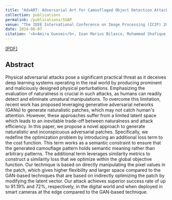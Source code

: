 ```yaml
---
title: "AdvART: Adversarial Art for Camouflaged Object Detection Attacks"
collection: publications
permalink: /publications/SSAP
venue: "The IEEE International Conference on Image Processing (ICIP) 2024, Abu Dhabi, UAE"
date: 2024-06-07
citation: '<b>Amira Guesmi</b>, Ioan Marius Bilasco, Muhammad Shafique, Ihsen Alouani'
---
```

[[PDF]]([(https://arxiv.org/abs/2303.01734)])


## Abstract
Physical adversarial attacks pose a significant practical threat as it deceives deep learning systems operating in the real world by producing prominent and maliciously designed physical perturbations. Emphasizing the evaluation of naturalness is crucial in such attacks, as humans can readily detect and eliminate unnatural manipulations. To overcome this limitation, recent work has proposed leveraging generative adversarial networks (GANs) to generate naturalistic patches, which may not catch human's attention. However, these approaches suffer from a limited latent space which leads to an inevitable trade-off between naturalness and attack efficiency. In this paper, we propose a novel approach to generate naturalistic and inconspicuous adversarial patches. Specifically, we redefine the optimization problem by introducing an additional loss term to the cost function. This term works as a semantic constraint to ensure that the generated camouflage pattern holds semantic meaning rather than arbitrary patterns. The additional term leverages similarity metrics to construct a similarity loss that we optimize within the global objective function. Our technique is based on directly manipulating the pixel values in the patch, which gives higher flexibility and larger space compared to the GAN-based techniques that are based on indirectly optimizing the patch by modifying the latent vector. Our attack achieves superior success rate of up to 91.19% and 72%, respectively, in the digital world and when deployed in smart cameras at the edge compared to the GAN-based technique.
